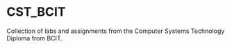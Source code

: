 # CST_BCIT
Collection of labs and assignments from the Computer Systems Technology Diploma from BCIT.
